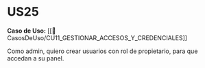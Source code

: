# US25

**Caso de Uso:** [[📄 CasosDeUso/CU11_GESTIONAR_ACCESOS_Y_CREDENCIALES]]

Como admin, quiero crear usuarios con rol de propietario, para que accedan a su panel.